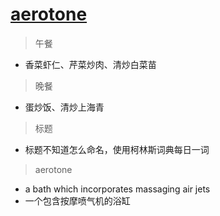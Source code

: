 # [aerotone](https://github.com/jiemaoli/gitblog/issues/3)

> 午餐
- 香菜虾仁、芹菜炒肉、清炒白菜苗

> 晚餐
- 蛋炒饭、清炒上海青

> 标题
- 标题不知道怎么命名，使用柯林斯词典每日一词

> aerotone
- a bath which incorporates massaging air jets
- 一个包含按摩喷气机的浴缸